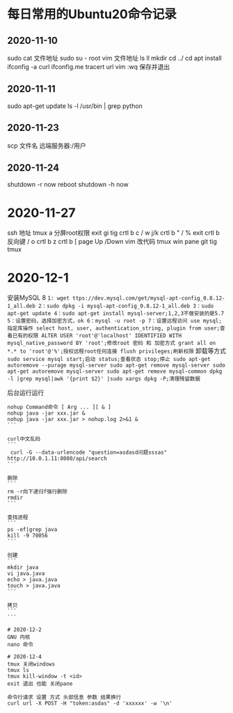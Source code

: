 # 每日常用的Ubuntu20命令记录

## 2020-11-10
sudo cat 文件地址
sudo su - root
vim 文件地址
ls
ll
mkdir 
cd ../
cd 
apt install 
ifconfig -a 
curl ifconfig.me
tracert url
vim :wq 保存并退出

## 2020-11-11
sudo apt-get update
ls -l /usr/bin | grep python

## 2020-11-23
scp 文件名 远端服务器:/用户

## 2020-11-24
shutdown -r now 
reboot
shutdown -h now

# 2020-11-27
ssh 地址
tmux a 分屏root权限
exit gi
tig
crtl b c / w  j/k 
crtl b " / %  exit
crtl b 反向键 / o 
crtl b z 
crtl b [    page Up /Down
vim 改代码
tmux win pane 
git tig
tmux

# 2020-12-1
安装MySQL 8 
    ```
    1: wget ttps://dev.mysql.com/get/mysql-apt-config_0.8.12-1_all.deb
    2：sudo dpkg -i mysql-apt-config_0.8.12-1_all.deb
    3：sudo apt-get update
    4：sudo apt-get install mysql-server;1,2,3不做安装的是5.7
    5：设置密码，选择加密方式，ok
    6：mysql -u root -p
    7：设置远程访问
        use mysql;指定库操作
        select host, user, authentication_string, plugin from user;查看已有的权限
        ALTER USER 'root'@'localhost' IDENTIFIED WITH mysql_native_password BY 'root';修改root 密码 和 加密方式
        grant all on *.* to 'root'@'%';授权远程root任何连接
        flush privileges;刷新权限
    ```
卸载等方式
    ```
    sudo service mysql start;启动
                       status;查看状态
                       stop;停止
    sudo apt-get autoremove --purage mysql-server
    sudo apt-get remove mysql-server
    sudo apt-get autoremove mysql-server
    sudo apt-get remove mysql-common
    dpkg -l |grep mysql|awk '{print $2}' |sudo xargs dpkg -P;清理残留数据
    ```

后台运行运行
````
nohup Command命令 [ Arg ... ][ & ]
nohup java -jar xxx.jar &
nohup java -jar xxx.jar > nohup.log 2>&1 &
```

curl中文乱码
```
 curl -G --data-urlencode "question=asdasd问题sssas" http://10.0.1.11:8080/api/search  
```

删除
```
rm -r向下递归f强行删除
rmdir
```

查找进程
```
ps -ef|grep java
kill -9 70056
```

创建
```
mkdir java
vi java.java
echo > java.java
touch > java.java
```

拷贝
```
```

# 2020-12-2
GNU 内核
nano 命令

# 2020-12-4
tmux 关闭windows 
tmux ls
tmux kill-window -t <id>
exit 退出 也能 关闭pane

命令行请求 设置 方式 头部信息 参数 结果换行
curl url -X POST -H "token:asdas" -d 'xxxxxx' -w '\n'